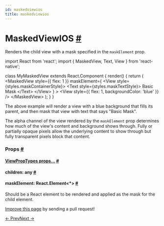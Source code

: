 ```yaml
---
id: maskedviewios
title: maskedviewios
---
```

<a id="content"></a><h1><a class="anchor" name="maskedviewios"></a>MaskedViewIOS <a class="hash-link" href="docs/maskedviewios.html#maskedviewios">#</a></h1><div><div><p>Renders the child view with a mask specified in the <code>maskElement</code> prop.</p><div class="prism language-javascript"><span class="token keyword">import</span> React <span class="token keyword">from</span> <span class="token string">'react'</span><span class="token punctuation">;</span>
<span class="token keyword">import</span> <span class="token punctuation">{</span> MaskedView<span class="token punctuation">,</span> Text<span class="token punctuation">,</span> View <span class="token punctuation">}</span> <span class="token keyword">from</span> <span class="token string">'react-native'</span><span class="token punctuation">;</span>

<span class="token keyword">class</span> <span class="token class-name">MyMaskedView</span> <span class="token keyword">extends</span> <span class="token class-name">React<span class="token punctuation">.</span>Component</span> <span class="token punctuation">{</span>
  <span class="token function">render</span><span class="token punctuation">(</span><span class="token punctuation">)</span> <span class="token punctuation">{</span>
    <span class="token keyword">return</span> <span class="token punctuation">(</span>
      <span class="token operator">&lt;</span>MaskedView
        style<span class="token operator">=</span><span class="token punctuation">{</span><span class="token punctuation">{</span> flex<span class="token punctuation">:</span> <span class="token number">1</span> <span class="token punctuation">}</span><span class="token punctuation">}</span>
        maskElement<span class="token operator">=</span><span class="token punctuation">{</span>
          <span class="token operator">&lt;</span>View style<span class="token operator">=</span><span class="token punctuation">{</span>styles<span class="token punctuation">.</span>maskContainerStyle<span class="token punctuation">}</span><span class="token operator">&gt;</span>
            <span class="token operator">&lt;</span>Text style<span class="token operator">=</span><span class="token punctuation">{</span>styles<span class="token punctuation">.</span>maskTextStyle<span class="token punctuation">}</span><span class="token operator">&gt;</span>
              Basic Mask
            <span class="token operator">&lt;</span><span class="token operator">/</span>Text<span class="token operator">&gt;</span>
          <span class="token operator">&lt;</span><span class="token operator">/</span>View<span class="token operator">&gt;</span>
        <span class="token punctuation">}</span>
      <span class="token operator">&gt;</span>
        <span class="token operator">&lt;</span>View style<span class="token operator">=</span><span class="token punctuation">{</span><span class="token punctuation">{</span> flex<span class="token punctuation">:</span> <span class="token number">1</span><span class="token punctuation">,</span> backgroundColor<span class="token punctuation">:</span> <span class="token string">'blue'</span> <span class="token punctuation">}</span><span class="token punctuation">}</span> <span class="token operator">/</span><span class="token operator">&gt;</span>
      <span class="token operator">&lt;</span><span class="token operator">/</span>MaskedView<span class="token operator">&gt;</span>
    <span class="token punctuation">)</span><span class="token punctuation">;</span>
  <span class="token punctuation">}</span>
<span class="token punctuation">}</span></div><p>The above example will render a view with a blue background that fills its
parent, and then mask that view with text that says "Basic Mask".</p><p>The alpha channel of the view rendered by the <code>maskElement</code> prop determines how
much of the view's content and background shows through. Fully or partially
opaque pixels allow the underlying content to show through but fully
transparent pixels block that content.</p></div><h3><a class="anchor" name="props"></a>Props <a class="hash-link" href="docs/maskedviewios.html#props">#</a></h3><div class="props"><div class="prop"><h4 class="propTitle"><a class="anchor" name="viewproptypes"></a><a href="docs/viewproptypes.html#props">ViewPropTypes props...</a> <a class="hash-link" href="docs/maskedviewios.html#viewproptypes">#</a></h4></div><div class="prop"><h4 class="propTitle"><a class="anchor" name="children"></a>children: <span class="propType">any</span> <a class="hash-link" href="docs/maskedviewios.html#children">#</a></h4></div><div class="prop"><h4 class="propTitle"><a class="anchor" name="maskelement"></a>maskElement: <span class="propType">React.Element&lt;*&gt;</span> <a class="hash-link" href="docs/maskedviewios.html#maskelement">#</a></h4><div><p>Should be a React element to be rendered and applied as the
mask for the child element.</p></div></div></div></div><p class="edit-page-block"><a target="_blank" href="https://github.com/facebook/react-native/blob/master/Libraries/Components/MaskedView/MaskedViewIOS.ios.js">Improve this page</a> by sending a pull request!</p><div class="docs-prevnext"><a class="docs-prev" href="docs/listview.html#content">← Prev</a><a class="docs-next" href="docs/modal.html#content">Next →</a></div>